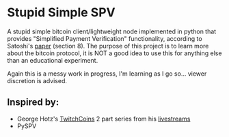 # Stupid Simple SPV

A stupid simple bitcoin client/lightweight node implemented in python that provides "Simplified Payment Verification" functionality,
according to Satoshi's [paper](https://bitcoin.org/bitcoin.pdf) (section 8).
The purpose of this project is to learn more about the bitcoin protocol, it is NOT a good idea to use this for anything else than an educational experiment.

Again this is a messy work in progress, I'm learning as I go so... viewer discretion is advised.


## Inspired by:

  * George Hotz's [TwitchCoins](https://github.com/geohot/twitchcoins) 2 part series from his [livestreams](https://www.youtube.com/watch?v=1SWJaiY-8Y0)
  * PySPV
